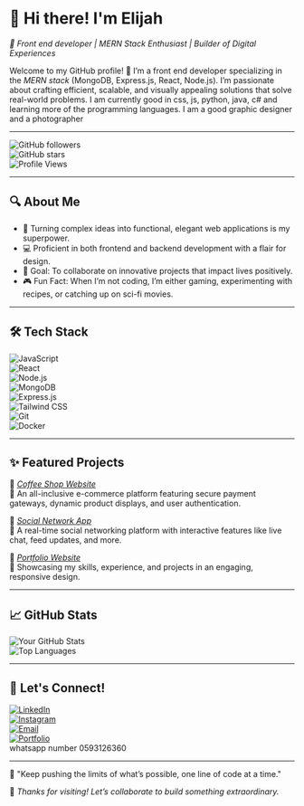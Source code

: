 # 👋 Hi there! I'm Elijah 

*🌟 Front end developer | MERN Stack Enthusiast | Builder of Digital Experiences*  

Welcome to my GitHub profile! 🚀 I’m a front  end developer specializing in the *MERN stack* (MongoDB, Express.js, React, Node.js). I’m passionate about crafting efficient, scalable, and visually appealing solutions that solve real-world problems. I am currently good in css, js, python, java, c# and learning more of the programming languages. I am a good graphic designer and a photographer

---

![GitHub followers](https://img.shields.io/github/followers/Elijahamet?label=Follow%20Me&style=social)  
![GitHub stars](https://img.shields.io/github/stars/Elijahamet?affiliations=OWNER%2CCOLLABORATOR&style=social)  
![Profile Views](https://komarev.com/ghpvc/?username=Elijahamet&color=blue)  

---

## 🔍 About Me  

- 🌟 Turning complex ideas into functional, elegant web applications is my superpower.  
- 💻 Proficient in both frontend and backend development with a flair for design.  
- 🎯 Goal: To collaborate on innovative projects that impact lives positively.  
- 🎮 Fun Fact: When I’m not coding, I’m either gaming, experimenting with recipes, or catching up on sci-fi movies.  

---

## 🛠 Tech Stack  

![JavaScript](https://img.shields.io/badge/JavaScript-F7DF1E?style=flat-square&logo=javascript&logoColor=black)  
![React](https://img.shields.io/badge/React-61DAFB?style=flat-square&logo=react&logoColor=black)  
![Node.js](https://img.shields.io/badge/Node.js-339933?style=flat-square&logo=nodedotjs&logoColor=white)  
![MongoDB](https://img.shields.io/badge/MongoDB-47A248?style=flat-square&logo=mongodb&logoColor=white)  
![Express.js](https://img.shields.io/badge/Express.js-404D59?style=flat-square&logo=express&logoColor=white)  
![Tailwind CSS](https://img.shields.io/badge/TailwindCSS-06B6D4?style=flat-square&logo=tailwindcss&logoColor=white)  
![Git](https://img.shields.io/badge/Git-F05032?style=flat-square&logo=git&logoColor=white)  
![Docker](https://img.shields.io/badge/Docker-2496ED?style=flat-square&logo=docker&logoColor=white)  

---

## ✨ Featured Projects  

🌟 *[Coffee Shop Website](https://coffeecafepage.netlify.app/)*  
🔗 An all-inclusive e-commerce platform featuring secure payment gateways, dynamic product displays, and user authentication.  

🌟 *[Social Network App](https://socialnetworkprototype.netlify.app/)*  
🔗 A real-time social networking platform with interactive features like live chat, feed updates, and more.  

🌟 *[Portfolio Website](https://yourportfolio.com)*  
🔗 Showcasing my skills, experience, and projects in an engaging, responsive design.  

---

## 📈 GitHub Stats  

![Your GitHub Stats](https://github-readme-stats.vercel.app/api?username=Elijahamet&show_icons=true&theme=radical)  
![Top Languages](https://github-readme-stats.vercel.app/api/top-langs/?username=Elijahamet&layout=compact&theme=radical)  

---

## 🤝 Let's Connect!  

[![LinkedIn](https://img.shields.io/badge/LinkedIn-0077B5?style=flat-square&logo=linkedin&logoColor=white)](https://www.linkedin.com/in/elijah-ametefe-4707362a7?utm_source=share&utm_campaign=share_via&utm_content=profile&utm_medium=ios_app)  
[![Instagram](https://img.shields.io/badge/Twitter-1DA1F2?style=flat-square&logo=twitter&logoColor=white)](https://www.instagram.com/sarkcesslil?igsh=YTZnbG54ZHlzOG50&utm_source=qr)  
[![Email](https://img.shields.io/badge/Email-D14836?style=flat-square&logo=gmail&logoColor=white)](elijahametefe669@gmail.com)  
[![Portfolio](https://img.shields.io/badge/Portfolio-000000?style=flat-square&logo=google-chrome&logoColor=white)](https://yourportfolio.com)  
whatsapp number 0593126360

---

💬 "Keep pushing the limits of what’s possible, one line of code at a time."  

🌟 *Thanks for visiting! Let’s collaborate to build something extraordinary.*
